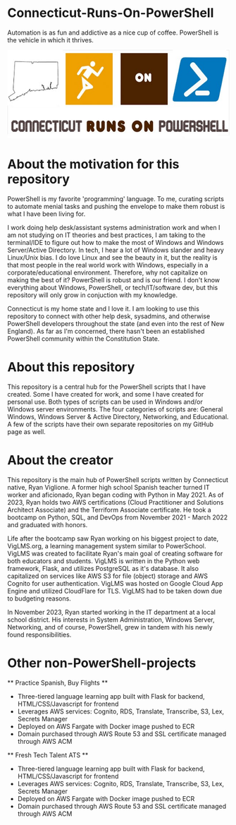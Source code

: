 # Connecticut-Runs-On-PowerShell
Automation is as fun and addictive as a nice cup of coffee. PowerShell is the vehicle in which it thrives.

<code><img height="200" src="https://raw.githubusercontent.com/ViggoMode2021/Connecticut-Runs-On-PowerShell/main/Connecticut-Runs-On-PowerShell.jpg"></code>

# About the motivation for this repository #

PowerShell is my favorite 'programming' language. To me, curating scripts to automate menial tasks and pushing the envelope to make them robust is what I have been living for.

I work doing help desk/assistant systems administration work and when I am not studying on IT theories and best practices, I am taking to the terminal/IDE to figure out how to make the most of Windows and Windows Server/Active Directory. In tech, I hear a lot of Windows slander and heavy Linux/Unix bias. I do love Linux and see the beauty in it, but the reality is that most people in the real world work with Windows, especially in a corporate/educational environment. Therefore, why not capitalize on making the best of it? PowerShell is robust and is our friend. I don't know everything about Windows, PowerShell, or tech/IT/software dev, but this repository will only grow in conjuction with my knowledge. 

Connecticut is my home state and I love it. I am looking to use this repository to connect with other help desk, sysadmins, and otherwise PowerShell developers throughout the state (and even into the rest of New England). As far as I'm concerned, there hasn't been an established PowerShell community within the Constitution State. 

# About this repository #

This repository is a central hub for the PowerShell scripts that I have created. Some I have created for work, and some I have created for personal use. Both types of scripts can be used in Windows and/or Windows server environments. The four categories of scripts are: General Windows, Windows Server & Active Directory, Networking, and Educational. A few of the scripts have their own separate repositories on my GitHub page as well.  

# About the creator #

This repository is the main hub of PowerShell scripts written by Connecticut native, Ryan Viglione. A former high school Spanish teacher turned IT worker and aficionado,
Ryan began coding with Python in May 2021. As of 2023, Ryan holds two AWS certifications (Cloud Practitioner and Solutions Architect Associate) and the Terriform Associate certificate. He took a bootcamp on Python, SQL, and DevOps from November 2021 - March 2022 and graduated with honors. 

Life after the bootcamp saw Ryan working on his biggest project to date, VigLMS.org, a learning management system similar to PowerSchool. VigLMS was created to facilitate Ryan's main goal of creating software for both educators and students. VigLMS is written in the Python web framework, Flask, and utilizes PostgreSQL as it's database. It also capitalized on services like AWS S3 for file (object) storage and AWS Cognito for user authentication. VigLMS was hosted on Google Cloud App Engine and utilized CloudFlare for TLS. VigLMS had to be taken down due to budgeting reasons. 

In November 2023, Ryan started working in the IT department at a local school district. His interests in System Administration, Windows Server, Networking, and of course, PowerShell, grew in tandem with his newly found responsibilities.

# Other non-PowerShell-projects #

** Practice Spanish, Buy Flights **

* Three-tiered language learning app built with Flask for backend, HTML/CSS/Javascript for frontend 
* Leverages AWS services: Cognito, RDS, Translate, Transcribe, S3, Lex, Secrets Manager
* Deployed on AWS Fargate with Docker image pushed to ECR
* Domain purchased through AWS Route 53 and SSL certificate managed through AWS ACM

** Fresh Tech Talent ATS **

* Three-tiered language learning app built with Flask for backend, HTML/CSS/Javascript for frontend 
* Leverages AWS services: Cognito, RDS, Translate, Transcribe, S3, Lex, Secrets Manager
* Deployed on AWS Fargate with Docker image pushed to ECR
* Domain purchased through AWS Route 53 and SSL certificate managed through AWS ACM

